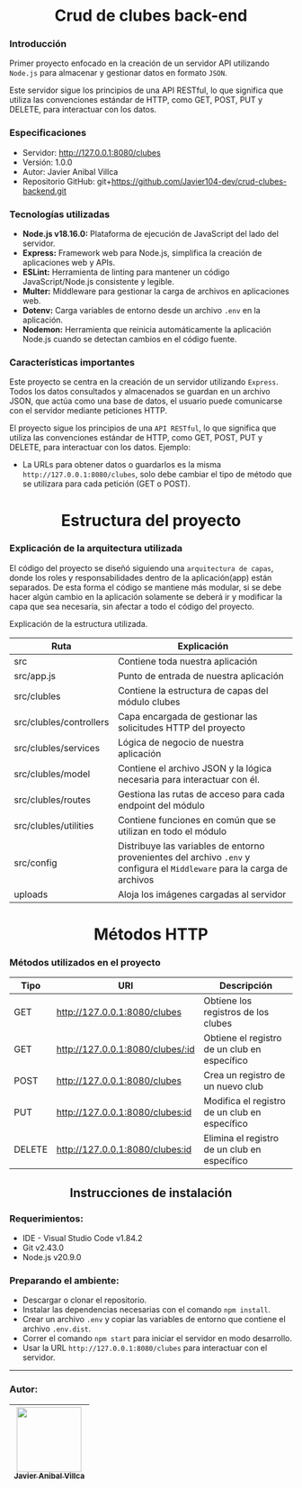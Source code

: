 <h1 align='center'>Crud de clubes back-end</h1>

### Introducción
Primer proyecto enfocado en la creación de un servidor API utilizando `Node.js` para almacenar y gestionar datos en formato `JSON`.

Este servidor sigue los principios de una API RESTful, lo que significa que utiliza las convenciones estándar de HTTP, como GET, POST, PUT y DELETE, para interactuar con los datos.

### Especificaciones
- Servidor: http://127.0.0.1:8080/clubes
- Versión: 1.0.0
- Autor: Javier Anibal Villca
- Repositorio GitHub: git+https://github.com/Javier104-dev/crud-clubes-backend.git

### Tecnologías utilizadas
- **Node.js v18.16.0:** Plataforma de ejecución de JavaScript del lado del servidor.
- **Express:** Framework web para Node.js, simplifica la creación de aplicaciones web y APIs.
- **ESLint:** Herramienta de linting para mantener un código JavaScript/Node.js consistente y legible.
- **Multer:** Middleware para gestionar la carga de archivos en aplicaciones web.
- **Dotenv:** Carga variables de entorno desde un archivo `.env` en la aplicación.
- **Nodemon:** Herramienta que reinicia automáticamente la aplicación Node.js cuando se detectan cambios en el código fuente.

### Características importantes
Este proyecto se centra en la creación de un servidor utilizando `Express`. Todos los datos consultados y almacenados se guardan en un archivo JSON, que actúa como una base de datos, el usuario puede comunicarse con el servidor mediante peticiones HTTP.

El proyecto sigue los principios de una `API RESTful`, lo que significa que utiliza las convenciones estándar de HTTP, como GET, POST, PUT y DELETE, para interactuar con los datos. Ejemplo: 
- La URLs para obtener datos o guardarlos es la misma `http://127.0.0.1:8080/clubes`, solo debe cambiar el tipo de método que se utilizara para cada petición (GET o POST).

<h1 align='center'>Estructura del proyecto</h1>

### Explicación de la arquitectura utilizada
El código del proyecto se diseñó siguiendo una `arquitectura de capas`, donde los roles y responsabilidades dentro de la aplicación(app) están separados. De esta forma el código se mantiene más modular, si se debe hacer algún cambio en la aplicación solamente se deberá ir y modificar la capa que sea necesaria, sin afectar a todo el código del proyecto.

Explicación de la estructura utilizada.

| Ruta                    | Explicación                                                                                                               |
| ----------------------- | ------------------------------------------------------------------------------------------------------------------------- |
| src                     | Contiene toda nuestra aplicación                                                                                          |
| src/app.js              | Punto de entrada de nuestra aplicación                                                                                    |
| src/clubles             | Contiene la estructura de capas del módulo clubes                                                                         |
| src/clubles/controllers | Capa encargada de gestionar las solicitudes HTTP del proyecto                                                             |
| src/clubles/services    | Lógica de negocio de nuestra aplicación                                                                                   |
| src/clubles/model       | Contiene el archivo JSON y la lógica necesaria para interactuar con él.                                                   |
| src/clubles/routes      | Gestiona las rutas de acceso para cada endpoint del módulo                                                                |
| src/clubles/utilities   | Contiene funciones en común que se utilizan en todo el módulo                                                             |
| src/config              | Distribuye las variables de entorno provenientes del archivo `.env` y configura el `Middleware` para la carga de archivos |
| uploads                 | Aloja los imágenes cargadas al servidor                                                                                   |

<h1 align='center'>Métodos HTTP</h1>

### Métodos utilizados en el proyecto

| Tipo   | URI                              | Descripción                                   |
| ------ | -------------------------------- | --------------------------------------------- |
| GET    | http://127.0.0.1:8080/clubes     | Obtiene los registros de los clubes           |
| GET    | http://127.0.0.1:8080/clubes/:id | Obtiene el registro de un club en específico  |
| POST   | http://127.0.0.1:8080/clubes     | Crea un registro de un nuevo club             |
| PUT    | http://127.0.0.1:8080/clubes:id  | Modifica el registro de un club en específico |
| DELETE | http://127.0.0.1:8080/clubes:id  | Elimina el registro de un club en específico  |

<h2 align='center'>Instrucciones de instalación</h2>

### Requerimientos:
- IDE - Visual Studio Code v1.84.2
- Git v2.43.0
- Node.js v20.9.0

### Preparando el ambiente:
- Descargar o clonar el repositorio.
- Instalar las dependencias necesarias con el comando `npm install`.
- Crear un archivo `.env` y copiar las variables de entorno que contiene el archivo `.env.dist`.
- Correr el comando `npm start` para iniciar el servidor en modo desarrollo.
- Usar la URL `http://127.0.0.1:8080/clubes` para interactuar con el servidor.

---

### Autor:
| [<img src='https://avatars.githubusercontent.com/u/105408069?v=4' width=115><br><sub>Javier Anibal Villca</sub>](https://github.com/Javier104-dev) |
| :------------------------------------------------------------------------------------------------------------------------------------------------: |